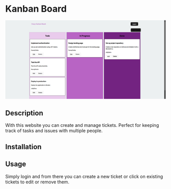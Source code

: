 # Kanban Board

![Ticket Board](/assets/ticketBoard.png)

## Description

With this website you can create and manage tickets. 
Perfect for keeping track of tasks and issues with multiple people.

## Installation

## Usage

Simply login and from there you can create a new ticket or click on existing tickets to edit or remove them.
